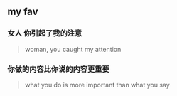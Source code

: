## my fav

### 女人 你引起了我的注意

> woman, you caught my attention

### 你做的内容比你说的内容更重要

> what you do is more important than what you say
